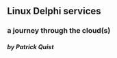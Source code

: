 <!-- <span class="big-logo-summit"></span> -->

## Linux Delphi services
### a journey through the cloud(s)

##### by Patrick Quist
